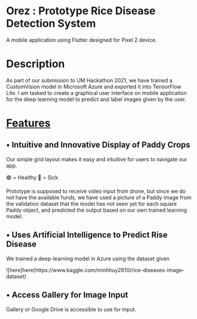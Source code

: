 # Orez : Prototype Rice Disease Detection System
A mobile application using Flutter designed for Pixel 2 device.

<h1>Description</h1>

<p>As part of our submission to UM Hackathon 2021, we have trained a CustomVision model in Microsoft Azure and exported it into TensorFlow Lite. 
I am tasked to create a graphical user interface on mobile application for the deep learning model to predict and label images given by the user.
</p>

<h1><u>Features</u></h1>

<h2>• Intuitive and Innovative Display of Paddy Crops</h2>

<p>Our simple grid layout makes it easy and intuitive for users to navigate our app.

🟢 = Healthy
🔴 = Sick

Prototype is supposed to receive video input from drone, but since we do not have the available funds, we have used a picture of a Paddy image from the validation dataset that the model has not seen yet for each square Paddy object, and predicted the output based on our own trained learning model.
</p>

<h2>• Uses Artificial Intelligence to Predict Rise Disease</h2>

<p>
We trained a deep-learning model in Azure using the dataset given 
</p>
![here]here(https://www.kaggle.com/minhhuy2810/rice-diseases-image-dataset)

<h2>• Access Gallery for Image Input</h2>

<p>
Gallery or Google Drive is accessible to use for input.
</p>

